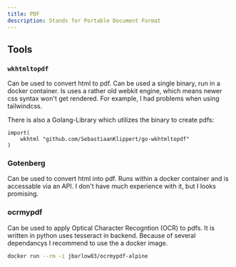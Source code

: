 ```yaml
---
title: PDF
description: Stands for Portable Document Format
---
```


## Tools
### `wkhtmltopdf`
Can be used to convert html to pdf. Can be used a single binary, run in a docker container.
Is uses a rather old webkit engine, which means newer css syntax won't get rendered. 
For example, I had problems when using tailwindcss.

There is also a Golang-Library which utilizes the binary to create pdfs:
```golang
import(
    wkhtml "github.com/SebastiaanKlippert/go-wkhtmltopdf"
)
```
### Gotenberg
Can be used to convert html into pdf. Runs within a docker container and is accessable via an API. I don't have much experience with it, but I looks promising.
### ocrmypdf
Can be used to apply Optical Character Recogntion (OCR) to pdfs. It is written in python uses tesseract in backend.
Because of several dependancys I recommend to use the a docker image.
```bash
docker run --rm -i jbarlow83/ocrmypdf-alpine
```
